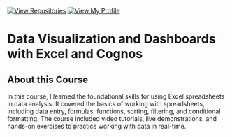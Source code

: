 [![View Repositories](https://img.shields.io/badge/View-My_Repositories-blue?logo=GitHub)](https://github.com/Yulia-Momotyuk?tab=repositories)
[![View My Profile](https://img.shields.io/badge/View-My_Profile-green?logo=GitHub)](https://github.com/Yulia-Momotyuk)
# Data Visualization and Dashboards with Excel and Cognos

## About this Course
In this course, I learned the foundational skills for using Excel spreadsheets in data analysis. It covered the basics of working with spreadsheets, including data entry, formulas, functions, sorting, filtering, and conditional formatting. The course included video tutorials, live demonstrations, and hands-on exercises to practice working with data in real-time.
